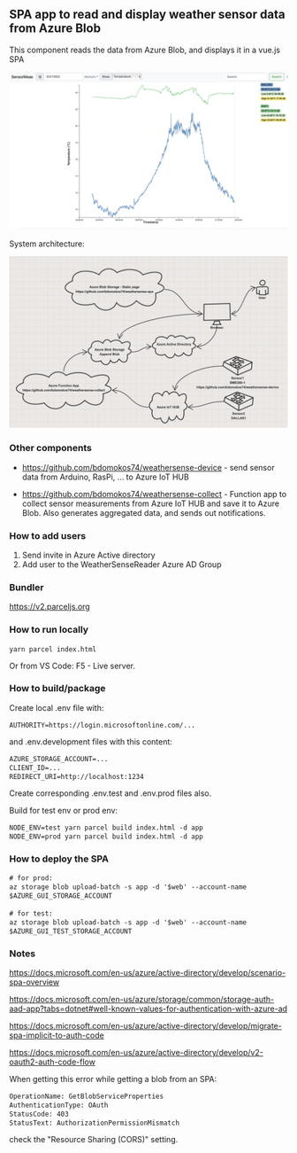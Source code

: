 ## SPA app to read and display weather sensor data from Azure Blob

This component reads the data from Azure Blob, and displays it in a vue.js SPA

![UI Screenshot](doc/screenshot-ui.png?raw=true "screenshot") 

System architecture:

![Weathersense Components](doc/weathersense-components.png?raw=true "Weathersense Components") 

### Other components
* https://github.com/bdomokos74/weathersense-device - send sensor data from Arduino, RasPi, ... to Azure IoT HUB

* https://github.com/bdomokos74/weathersense-collect - Function app to collect sensor measurements from Azure IoT HUB and save it to Azure Blob. Also generates aggregated data, and sends out notifications.


### How to add users
1. Send invite in Azure Active directory
2. Add user to the WeatherSenseReader Azure AD Group

### Bundler

https://v2.parceljs.org

### How to run locally

```
yarn parcel index.html
```

Or from VS Code: F5 - Live server.


### How to build/package

Create local .env file with:

```
AUTHORITY=https://login.microsoftonline.com/...
```

and .env.development files with this content:
```
AZURE_STORAGE_ACCOUNT=...
CLIENT_ID=...
REDIRECT_URI=http://localhost:1234
```

Create corresponding .env.test and .env.prod files also.

Build for test env or prod env:

```
NODE_ENV=test yarn parcel build index.html -d app
NODE_ENV=prod yarn parcel build index.html -d app
```

### How to deploy the SPA

```
# for prod:
az storage blob upload-batch -s app -d '$web' --account-name $AZURE_GUI_STORAGE_ACCOUNT

# for test:
az storage blob upload-batch -s app -d '$web' --account-name $AZURE_GUI_TEST_STORAGE_ACCOUNT
```



### Notes

https://docs.microsoft.com/en-us/azure/active-directory/develop/scenario-spa-overview

https://docs.microsoft.com/en-us/azure/storage/common/storage-auth-aad-app?tabs=dotnet#well-known-values-for-authentication-with-azure-ad

https://docs.microsoft.com/en-us/azure/active-directory/develop/migrate-spa-implicit-to-auth-code

https://docs.microsoft.com/en-us/azure/active-directory/develop/v2-oauth2-auth-code-flow


When getting this error while getting a blob from an SPA:

```
OperationName: GetBlobServiceProperties
AuthenticationType: OAuth
StatusCode: 403
StatusText: AuthorizationPermissionMismatch
```

check the "Resource Sharing (CORS)" setting.